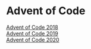 # Advent of Code
[Advent of Code 2018](https://adventofcode.com/2018) <br>
[Advent of Code 2019](https://adventofcode.com/2019) <br>
[Advent of Code 2020](https://adventofcode.com/2020)
